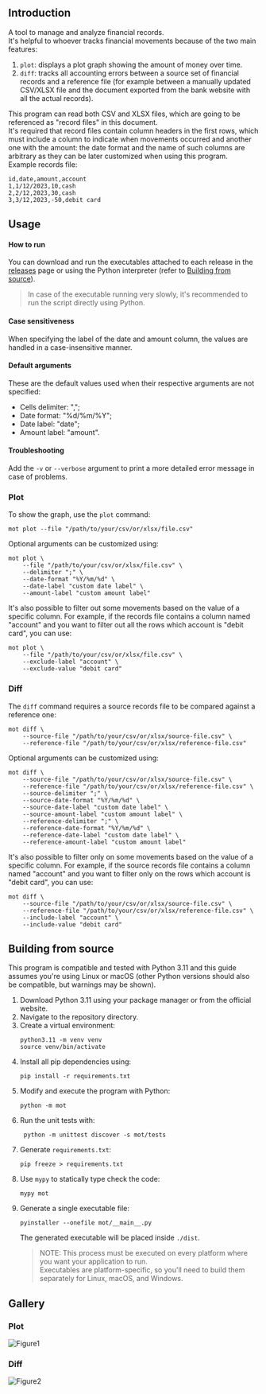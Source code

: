 ## Introduction

A tool to manage and analyze financial records.  
It's helpful to whoever tracks financial movements because of the two main features:
1. `plot`: displays a plot graph showing the amount of money over time.
2. `diff`: tracks all accounting errors between a source set of financial records and a reference file (for example
between a manually updated CSV/XLSX file and the document exported from the bank website with all the actual records).

This program can read both CSV and XLSX files, which are going to be referenced as "record files" in this document.  
It's required that record files contain column headers in the first rows, which must include a column to indicate when
movements occurred and another one with the amount: the date format and the name of such columns are arbitrary as they
can be later customized when using this program.  
Example records file:
```
id,date,amount,account
1,1/12/2023,10,cash
2,2/12,2023,30,cash
3,3/12,2023,-50,debit card
```
## Usage

#### How to run

You can download and run the executables attached to each release in the [releases](https://github.com/Ciro23/money-over-time/releases)
page or using the Python interpreter (refer to [Building from source](#building-from-source)).  
>In case of the executable running very slowly, it's recommended to run the script directly using Python.

#### Case sensitiveness

When specifying the label of the date and amount column, the values are handled in a case-insensitive manner.

#### Default arguments

These are the default values used when their respective arguments are not specified:  
- Cells delimiter: ",";
- Date format: "%d/%m/%Y";  
- Date label: "date";
- Amount label: "amount".

#### Troubleshooting

Add the `-v` or `--verbose` argument to print a more detailed error message in case of problems.

### Plot

To show the graph, use the `plot` command:
```shell
mot plot --file "/path/to/your/csv/or/xlsx/file.csv"
```
Optional arguments can be customized using:
```shell
mot plot \
    --file "/path/to/your/csv/or/xlsx/file.csv" \
    --delimiter ";" \
    --date-format "%Y/%m/%d" \
    --date-label "custom date label" \
    --amount-label "custom amount label"
```
It's also possible to filter out some movements based on the value of a specific column.
For example, if the records file contains a column named "account" and you want to filter out
all the rows which account is "debit card", you can use:
```shell
mot plot \
    --file "/path/to/your/csv/or/xlsx/file.csv" \
    --exclude-label "account" \
    --exclude-value "debit card"
```

### Diff

The `diff` command requires a source records file to be compared against a reference one:
```shell
mot diff \
    --source-file "/path/to/your/csv/or/xlsx/source-file.csv" \
    --reference-file "/path/to/your/csv/or/xlsx/reference-file.csv"
```
Optional arguments can be customized using:
```shell
mot diff \
    --source-file "/path/to/your/csv/or/xlsx/source-file.csv" \
    --reference-file "/path/to/your/csv/or/xlsx/reference-file.csv" \
    --source-delimiter ";" \
    --source-date-format "%Y/%m/%d" \
    --source-date-label "custom date label" \
    --source-amount-label "custom amount label" \
    --reference-delimiter ";" \
    --reference-date-format "%Y/%m/%d" \
    --reference-date-label "custom date label" \
    --reference-amount-label "custom amount label"
```
It's also possible to filter only on some movements based on the value of a specific column.
For example, if the source records file contains a column named "account" and you want to filter only on
the rows which account is "debit card", you can use:
```shell
mot diff \
    --source-file "/path/to/your/csv/or/xlsx/source-file.csv" \
    --reference-file "/path/to/your/csv/or/xlsx/reference-file.csv" \
    --include-label "account" \
    --include-value "debit card"
```

## Building from source

This program is compatible and tested with Python 3.11 and this guide assumes you're using Linux or macOS (other Python
versions should also be compatible, but warnings may be shown).
1. Download Python 3.11 using your package manager or from the official website.
2. Navigate to the repository directory.
3. Create a virtual environment:
    ```shell
    python3.11 -m venv venv
    source venv/bin/activate
    ```
4. Install all pip dependencies using:
    ```shell
    pip install -r requirements.txt
    ```
5. Modify and execute the program with Python:
    ```shell
    python -m mot
    ```
6. Run the unit tests with:
   ```shell
    python -m unittest discover -s mot/tests
    ```
7. Generate `requirements.txt`:
   ```shell
   pip freeze > requirements.txt
   ```
8. Use `mypy` to statically type check the code:
   ```shell
   mypy mot
   ```
9. Generate a single executable file:
   ```shell
   pyinstaller --onefile mot/__main__.py
   ```
   The generated executable will be placed inside `./dist`.  
   > NOTE: This process must be executed on every platform where you want your application to run.  
   Executables are platform-specific, so you'll need to build them separately for Linux, macOS, and Windows.

## Gallery

### Plot

![Figure1](https://github.com/user-attachments/assets/3bfcfae2-c956-41bc-9c36-c3702a4fcfd2)

### Diff

![Figure2](https://github.com/user-attachments/assets/895514df-5591-44b3-8921-428b1d031f50)
